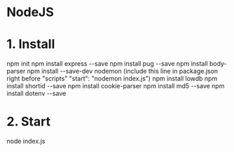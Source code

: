 # NodeJS
# 1. Install
npm init
npm install express --save
npm install pug --save
npm install body-parser
npm install --save-dev nodemon 
(include this line in package.json right before "scripts"
"start": "nodemon index.js")
npm install lowdb
npm install shortid --save
npm install cookie-parser
npm install md5 --save
npm install dotenv --save

# 2. Start
node index.js